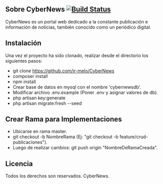 ## Sobre CyberNews [![Build Status](https://travis-ci.com/jr-melo/CyberNews.svg?branch=master)](https://travis-ci.com/jr-melo/CyberNews)

CyberNews es un portal web dedicado a la constante publicación e información de noticias, también conocido como un periódico digital.

## Instalación

Una vez el proyecto ha sido clonado, realizar desde el directorio los siguientes pasos:

- git clone https://github.com/jr-melo/CyberNews
- composer install
- npm install
- Crear base de datos en mysql con el nombre 'cybernewsdb'.
- Modificar archivo .env.example (Poner .env y asignar valores de db).
- php artisan key:generate
- php artisan migrate:fresh --seed

## Crear Rama para Implementaciones

- Ubicarse en rama master.
- git checkout -b NombreRama (Ej: "git checkout -b feature/crud-publicaciones").
- Luego de realizar cambios: git push origin "NombreDeRamaCreada".


## Licencia

Todos los derechos son reservados. CyberNews.
